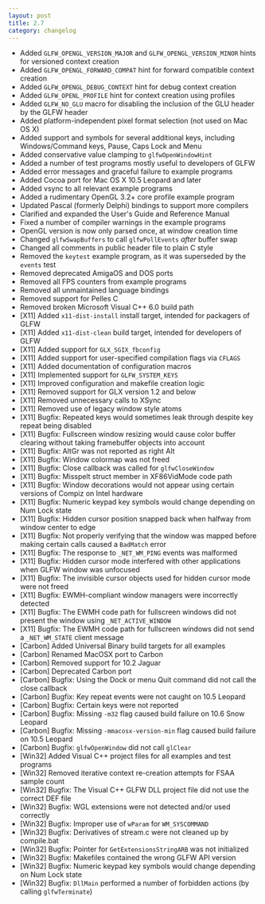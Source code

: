 ```yaml
---
layout: post
title: 2.7
category: changelog
---
```


- Added `GLFW_OPENGL_VERSION_MAJOR` and `GLFW_OPENGL_VERSION_MINOR` hints for
  versioned context creation
- Added `GLFW_OPENGL_FORWARD_COMPAT` hint for forward compatible context
  creation
- Added `GLFW_OPENGL_DEBUG_CONTEXT` hint for debug context creation
- Added `GLFW_OPENL_PROFILE` hint for context creation using profiles
- Added `GLFW_NO_GLU` macro for disabling the inclusion of the GLU header by the
  GLFW header
- Added platform-independent pixel format selection (not used on Mac OS X)
- Added support and symbols for several additional keys, including
  Windows/Command keys, Pause, Caps Lock and Menu
- Added conservative value clamping to `glfwOpenWindowHint`
- Added a number of test programs mostly useful to developers of GLFW
- Added error messages and graceful failure to example programs
- Added Cocoa port for Mac OS X 10.5 Leopard and later
- Added vsync to all relevant example programs
- Added a rudimentary OpenGL 3.2+ core profile example program
- Updated Pascal (formerly Delphi) bindings to support more compilers
- Clarified and expanded the User's Guide and Reference Manual
- Fixed a number of compiler warnings in the example programs
- OpenGL version is now only parsed once, at window creation time
- Changed `glfwSwapBuffers` to call `glfwPollEvents` *after* buffer swap
- Changed all comments in public header file to plain C style
- Removed the `keytest` example program, as it was superseded by the `events`
  test
- Removed deprecated AmigaOS and DOS ports
- Removed all FPS counters from example programs
- Removed all unmaintained language bindings
- Removed support for Pelles C
- Removed broken Microsoft Visual C++ 6.0 build path
- \[X11\] Added `x11-dist-install` install target, intended for packagers of
  GLFW
- \[X11\] Added `x11-dist-clean` build target, intended for developers of GLFW
- \[X11\] Added support for `GLX_SGIX_fbconfig`
- \[X11\] Added support for user-specified compilation flags via `CFLAGS`
- \[X11\] Added documentation of configuration macros
- \[X11\] Implemented support for `GLFW_SYSTEM_KEYS`
- \[X11\] Improved configuration and makefile creation logic
- \[X11\] Removed support for GLX version 1.2 and below
- \[X11\] Removed unnecessary calls to XSync
- \[X11\] Removed use of legacy window style atoms
- \[X11\] Bugfix: Repeated keys would sometimes leak through despite key repeat
  being disabled
- \[X11\] Bugfix: Fullscreen window resizing would cause color buffer clearing
  without taking framebuffer objects into account
- \[X11\] Bugfix: AltGr was not reported as right Alt
- \[X11\] Bugfix: Window colormap was not freed
- \[X11\] Bugfix: Close callback was called for `glfwCloseWindow`
- \[X11\] Bugfix: Misspelt struct member in XF86VidMode code path
- \[X11\] Bugfix: Window decorations would not appear using certain versions of
  Compiz on Intel hardware
- \[X11\] Bugfix: Numeric keypad key symbols would change depending on Num Lock
  state
- \[X11\] Bugfix: Hidden cursor position snapped back when halfway from window
  center to edge
- \[X11\] Bugfix: Not properly verifying that the window was mapped before
  making certain calls caused a `BadMatch` error
- \[X11\] Bugfix: The response to `_NET_WM_PING` events was malformed
- \[X11\] Bugfix: Hidden cursor mode interfered with other applications when
  GLFW window was unfocused
- \[X11\] Bugfix: The invisible cursor objects used for hidden cursor mode were
  not freed
- \[X11\] Bugfix: EWMH-compliant window managers were incorrectly detected
- \[X11\] Bugfix: The EWMH code path for fullscreen windows did not present the
  window using `_NET_ACTIVE_WINDOW`
- \[X11\] Bugfix: The EWMH code path for fullscreen windows did not send
  a `_NET_WM_STATE` client message
- \[Carbon\] Added Universal Binary build targets for all examples
- \[Carbon\] Renamed MacOSX port to Carbon
- \[Carbon\] Removed support for 10.2 Jaguar
- \[Carbon\] Deprecated Carbon port
- \[Carbon\] Bugfix: Using the Dock or menu Quit command did not call the close
  callback
- \[Carbon\] Bugfix: Key repeat events were not caught on 10.5 Leopard
- \[Carbon\] Bugfix: Certain keys were not reported
- \[Carbon\] Bugfix: Missing `-m32` flag caused build failure on 10.6 Snow
  Leopard
- \[Carbon\] Bugfix: Missing `-mmacosx-version-min` flag caused build failure on
  10.5 Leopard
- \[Carbon\] Bugfix: `glfwOpenWindow` did not call `glClear`
- \[Win32\] Added Visual C++ project files for all examples and test programs
- \[Win32\] Removed iterative context re-creation attempts for FSAA sample count
- \[Win32\] Bugfix: The Visual C++ GLFW DLL project file did not use the correct
  DEF file
- \[Win32\] Bugfix: WGL extensions were not detected and/or used correctly
- \[Win32\] Bugfix: Improper use of `wParam` for `WM_SYSCOMMAND`
- \[Win32\] Bugfix: Derivatives of stream.c were not cleaned up by compile.bat
- \[Win32\] Bugfix: Pointer for `GetExtensionsStringARB` was not initialized
- \[Win32\] Bugfix: Makefiles contained the wrong GLFW API version
- \[Win32\] Bugfix: Numeric keypad key symbols would change depending on Num
  Lock state
- \[Win32\] Bugfix: `DllMain` performed a number of forbidden actions (by
  calling `glfwTerminate`)